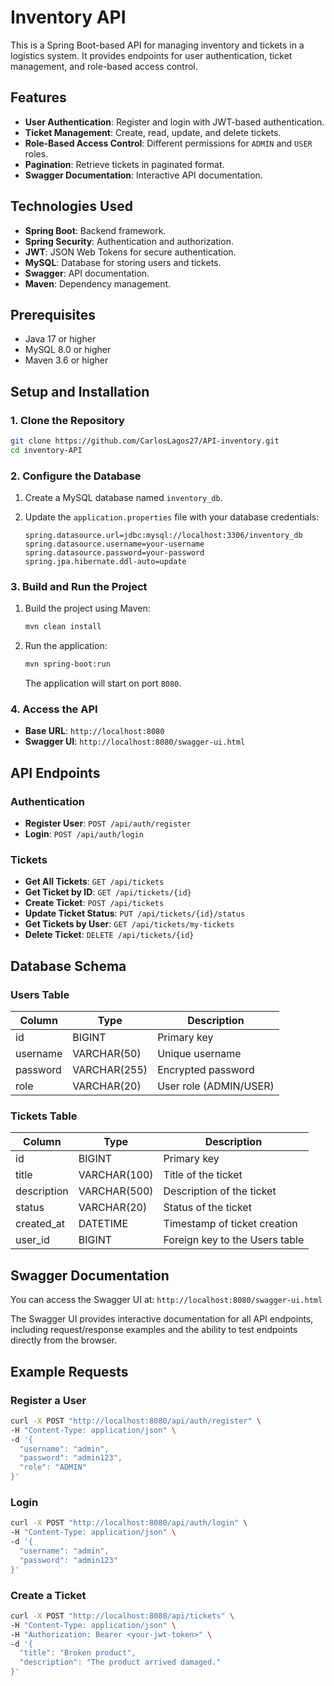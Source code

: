 # Inventory API

This is a Spring Boot-based API for managing inventory and tickets in a logistics system. It provides endpoints for user authentication, ticket management, and role-based access control.

## Features

- **User Authentication**: Register and login with JWT-based authentication.
- **Ticket Management**: Create, read, update, and delete tickets.
- **Role-Based Access Control**: Different permissions for `ADMIN` and `USER` roles.
- **Pagination**: Retrieve tickets in paginated format.
- **Swagger Documentation**: Interactive API documentation.

## Technologies Used

- **Spring Boot**: Backend framework.
- **Spring Security**: Authentication and authorization.
- **JWT**: JSON Web Tokens for secure authentication.
- **MySQL**: Database for storing users and tickets.
- **Swagger**: API documentation.
- **Maven**: Dependency management.

## Prerequisites

- Java 17 or higher
- MySQL 8.0 or higher
- Maven 3.6 or higher

## Setup and Installation

### 1. Clone the Repository

```bash
git clone https://github.com/CarlosLagos27/API-inventory.git
cd inventory-API
```

### 2. Configure the Database

1. Create a MySQL database named `inventory_db`.
2. Update the `application.properties` file with your database credentials:

   ```properties
   spring.datasource.url=jdbc:mysql://localhost:3306/inventory_db
   spring.datasource.username=your-username
   spring.datasource.password=your-password
   spring.jpa.hibernate.ddl-auto=update
   ```

### 3. Build and Run the Project

1. Build the project using Maven:

   ```bash
   mvn clean install
   ```

2. Run the application:

   ```bash
   mvn spring-boot:run
   ```

   The application will start on port `8080`.

### 4. Access the API

- **Base URL**: `http://localhost:8080`
- **Swagger UI**: `http://localhost:8080/swagger-ui.html`

## API Endpoints

### Authentication

- **Register User**: `POST /api/auth/register`
- **Login**: `POST /api/auth/login`

### Tickets

- **Get All Tickets**: `GET /api/tickets`
- **Get Ticket by ID**: `GET /api/tickets/{id}`
- **Create Ticket**: `POST /api/tickets`
- **Update Ticket Status**: `PUT /api/tickets/{id}/status`
- **Get Tickets by User**: `GET /api/tickets/my-tickets`
- **Delete Ticket**: `DELETE /api/tickets/{id}`

## Database Schema

### Users Table

| Column    | Type        | Description           |
|-----------|-------------|-----------------------|
| id        | BIGINT      | Primary key           |
| username  | VARCHAR(50) | Unique username       |
| password  | VARCHAR(255)| Encrypted password    |
| role      | VARCHAR(20) | User role (ADMIN/USER)|

### Tickets Table

| Column        | Type            | Description                     |
|---------------|-----------------|---------------------------------|
| id            | BIGINT          | Primary key                     |
| title         | VARCHAR(100)    | Title of the ticket             |
| description   | VARCHAR(500)    | Description of the ticket       |
| status        | VARCHAR(20)     | Status of the ticket            |
| created_at    | DATETIME        | Timestamp of ticket creation    |
| user_id       | BIGINT          | Foreign key to the Users table  |

## Swagger Documentation

You can access the Swagger UI at: `http://localhost:8080/swagger-ui.html`

The Swagger UI provides interactive documentation for all API endpoints, including request/response examples and the ability to test endpoints directly from the browser.

## Example Requests

### Register a User

```bash
curl -X POST "http://localhost:8080/api/auth/register" \
-H "Content-Type: application/json" \
-d '{
  "username": "admin",
  "password": "admin123",
  "role": "ADMIN"
}'
```

### Login

```bash
curl -X POST "http://localhost:8080/api/auth/login" \
-H "Content-Type: application/json" \
-d '{
  "username": "admin",
  "password": "admin123"
}'
```

### Create a Ticket

```bash
curl -X POST "http://localhost:8080/api/tickets" \
-H "Content-Type: application/json" \
-H "Authorization: Bearer <your-jwt-token>" \
-d '{
  "title": "Broken product",
  "description": "The product arrived damaged."
}'
```


